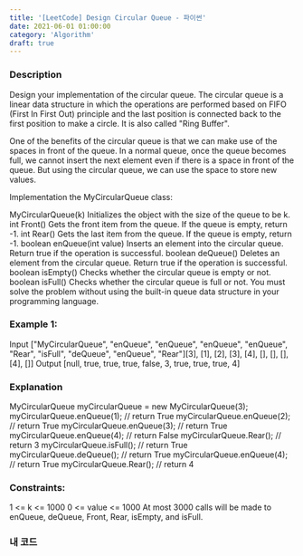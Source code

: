 ```yaml
---
title: '[LeetCode] Design Circular Queue - 파이썬'
date: 2021-06-01 01:00:00
category: 'Algorithm'
draft: true
---
```


### Description

Design your implementation of the circular queue. The circular queue is a linear data structure in which the operations are performed based on FIFO (First In First Out) principle and the last position is connected back to the first position to make a circle. It is also called "Ring Buffer".

One of the benefits of the circular queue is that we can make use of the spaces in front of the queue. In a normal queue, once the queue becomes full, we cannot insert the next element even if there is a space in front of the queue. But using the circular queue, we can use the space to store new values.

Implementation the MyCircularQueue class:

MyCircularQueue(k) Initializes the object with the size of the queue to be k.
int Front() Gets the front item from the queue. If the queue is empty, return -1.
int Rear() Gets the last item from the queue. If the queue is empty, return -1.
boolean enQueue(int value) Inserts an element into the circular queue. Return true if the operation is successful.
boolean deQueue() Deletes an element from the circular queue. Return true if the operation is successful.
boolean isEmpty() Checks whether the circular queue is empty or not.
boolean isFull() Checks whether the circular queue is full or not.
You must solve the problem without using the built-in queue data structure in your programming language.

### Example 1:

Input
["MyCircularQueue", "enQueue", "enQueue", "enQueue", "enQueue", "Rear", "isFull", "deQueue", "enQueue", "Rear"][3], [1], [2], [3], [4], [], [], [], [4], []]
Output
[null, true, true, true, false, 3, true, true, true, 4]

### Explanation

MyCircularQueue myCircularQueue = new MyCircularQueue(3);
myCircularQueue.enQueue(1); // return True
myCircularQueue.enQueue(2); // return True
myCircularQueue.enQueue(3); // return True
myCircularQueue.enQueue(4); // return False
myCircularQueue.Rear(); // return 3
myCircularQueue.isFull(); // return True
myCircularQueue.deQueue(); // return True
myCircularQueue.enQueue(4); // return True
myCircularQueue.Rear(); // return 4

### Constraints:

1 <= k <= 1000
0 <= value <= 1000
At most 3000 calls will be made to enQueue, deQueue, Front, Rear, isEmpty, and isFull.

### 내 코드

```python

```
